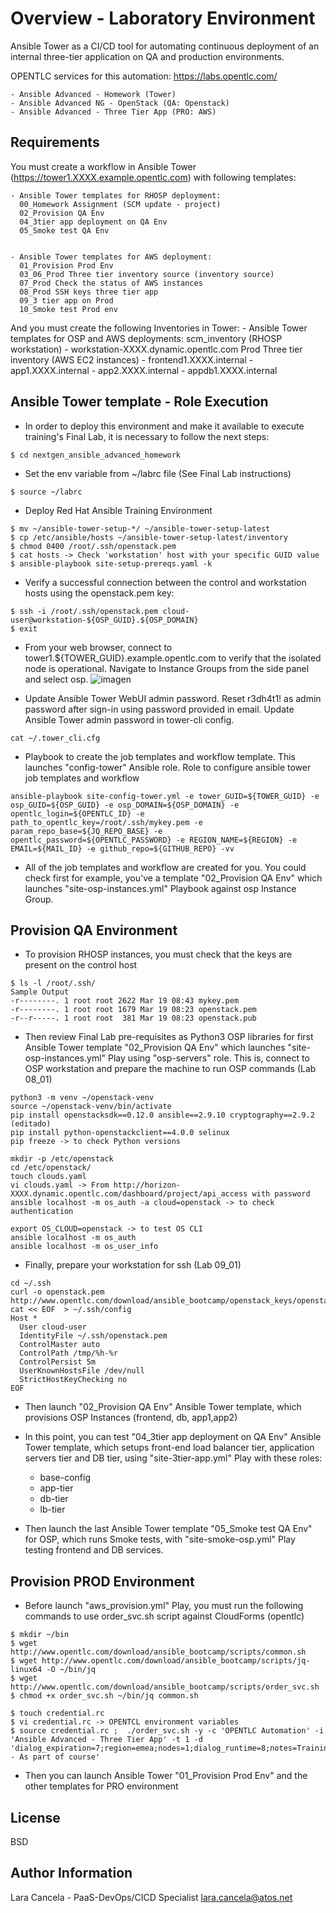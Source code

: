 Overview - Laboratory Environment
==================================

Ansible Tower as a CI/CD tool for automating continuous deployment of an internal three-tier application on QA and production environments.

OPENTLC services for this automation: https://labs.opentlc.com/

	- Ansible Advanced - Homework (Tower)
	- Ansible Advanced NG - OpenStack (QA: Openstack)
	- Ansible Advanced - Three Tier App (PRO: AWS)


Requirements
------------

You must create a workflow in Ansible Tower (https://tower1.XXXX.example.opentlc.com) with following templates:

	- Ansible Tower templates for RHOSP deployment:
      00_Homework Assignment (SCM update - project)
      02_Provision QA Env
      04_3tier app deployment on QA Env
      05_Smoke test QA Env
      

	- Ansible Tower templates for AWS deployment:
      01_Provision Prod Env
      03_06_Prod Three tier inventory source (inventory source)
      07_Prod Check the status of AWS instances 
      08_Prod SSH keys three tier app 
      09_3 tier app on Prod 
      10_Smoke test Prod env

And you must create the following Inventories in Tower:
	- Ansible Tower templates for OSP and AWS deployments:
      scm_inventory (RHOSP workstation)
        - workstation-XXXX.dynamic.opentlc.com
      Prod Three tier inventory (AWS EC2 instances)
        - frontend1.XXXX.internal
        - app1.XXXX.internal
        - app2.XXXX.internal
        - appdb1.XXXX.internal



Ansible Tower template - Role Execution
----------------------------------------

- In order to deploy this environment and make it available to execute training's Final Lab, it is necessary to follow the next steps: 

```
$ cd nextgen_ansible_advanced_homework
```

- Set the env variable from ~/labrc file (See Final Lab instructions)
```
$ source ~/labrc
```

-   Deploy Red Hat Ansible Training Environment
```
$ mv ~/ansible-tower-setup-*/ ~/ansible-tower-setup-latest
$ cp /etc/ansible/hosts ~/ansible-tower-setup-latest/inventory
$ chmod 0400 /root/.ssh/openstack.pem
$ cat hosts -> Check 'workstation' host with your specific GUID value
$ ansible-playbook site-setup-prereqs.yaml -k
```

- Verify a successful connection between the control and workstation hosts using the openstack.pem key:
```
$ ssh -i /root/.ssh/openstack.pem cloud-user@workstation-${OSP_GUID}.${OSP_DOMAIN}
$ exit
```
- From your web browser, connect to tower1.${TOWER_GUID}.example.opentlc.com to verify that the isolated node is operational. Navigate to Instance Groups from the side panel and select osp.
![imagen](https://user-images.githubusercontent.com/74468683/112119327-90d6ad00-8bbd-11eb-9382-db1a59c30877.png)

- Update Ansible Tower WebUI admin password. Reset r3dh4t1! as admin password after sign-in using password provided in email. Update Ansible Tower admin password in tower-cli config.
```
cat ~/.tower_cli.cfg
```
- Playbook to create the job templates and workflow template. This launches "config-tower" Ansible role.
Role to configure ansible tower job templates and workflow
```
ansible-playbook site-config-tower.yml -e tower_GUID=${TOWER_GUID} -e osp_GUID=${OSP_GUID} -e osp_DOMAIN=${OSP_DOMAIN} -e opentlc_login=${OPENTLC_ID} -e path_to_opentlc_key=/root/.ssh/mykey.pem -e param_repo_base=${JQ_REPO_BASE} -e opentlc_password=${OPENTLC_PASSWORD} -e REGION_NAME=${REGION} -e EMAIL=${MAIL_ID} -e github_repo=${GITHUB_REPO} -vv
```

- All of the job templates and workflow are created for you. You could check first for example, you've a template "02_Provision QA Env" which launches "site-osp-instances.yml" Playbook against osp Instance Group.

Provision QA Environment
------------------------

- To provision RHOSP instances, you must check that the keys are present on the control host
```
$ ls -l /root/.ssh/
Sample Output
-r--------. 1 root root 2622 Mar 19 08:43 mykey.pem
-r--------. 1 root root 1679 Mar 19 08:23 openstack.pem
-r--r-----. 1 root root  381 Mar 19 08:23 openstack.pub
```
- Then review Final Lab pre-requisites as Python3 OSP libraries for first Ansible Tower template "02_Provision QA Env" which launches "site-osp-instances.yml" Play using "osp-servers" role. This is, connect to OSP workstation and prepare the machine to run OSP commands (Lab 08_01)
```
python3 -m venv ~/openstack-venv
source ~/openstack-venv/bin/activate
pip install openstacksdk==0.12.0 ansible==2.9.10 cryptography==2.9.2 (editado) 
pip install python-openstackclient==4.0.0 selinux
pip freeze -> to check Python versions

mkdir -p /etc/openstack
cd /etc/openstack/
touch clouds.yaml
vi clouds.yaml -> From http://horizon-XXXX.dynamic.opentlc.com/dashboard/project/api_access with password
ansible localhost -m os_auth -a cloud=openstack -> to check authentication

export OS_CLOUD=openstack -> to test OS CLI
ansible localhost -m os_auth
ansible localhost -m os_user_info
```
- Finally, prepare your workstation for ssh (Lab 09_01)
```
cd ~/.ssh
curl -o openstack.pem http://www.opentlc.com/download/ansible_bootcamp/openstack_keys/openstack.pem
cat << EOF  > ~/.ssh/config
Host *
  User cloud-user
  IdentityFile ~/.ssh/openstack.pem
  ControlMaster auto
  ControlPath /tmp/%h-%r
  ControlPersist 5m
  UserKnownHostsFile /dev/null
  StrictHostKeyChecking no
EOF
```
- Then launch "02_Provision QA Env" Ansible Tower template, which provisions OSP Instances (frontend, db, app1,app2)

- In this point, you can test "04_3tier app deployment on QA Env" Ansible Tower template, which setups front-end load balancer tier, application servers tier and DB tier, using "site-3tier-app.yml" Play with these roles:
    - base-config
    - app-tier
    - db-tier
    - lb-tier

- Then launch the last Ansible Tower template "05_Smoke test QA Env" for OSP, which runs Smoke tests, with "site-smoke-osp.yml" Play testing frontend and DB services.

Provision PROD Environment
----------------

- Before launch "aws_provision.yml" Play, you must run the following commands to use order_svc.sh script
against CloudForms (opentlc)
```
$ mkdir ~/bin
$ wget http://www.opentlc.com/download/ansible_bootcamp/scripts/common.sh
$ wget http://www.opentlc.com/download/ansible_bootcamp/scripts/jq-linux64 -O ~/bin/jq
$ wget http://www.opentlc.com/download/ansible_bootcamp/scripts/order_svc.sh
$ chmod +x order_svc.sh ~/bin/jq common.sh

$ touch credential.rc
$ vi credential.rc -> OPENTCL environment variables
$ source credential.rc ;  ./order_svc.sh -y -c 'OPENTLC Automation' -i 'Ansible Advanced - Three Tier App' -t 1 -d 'dialog_expiration=7;region=emea;nodes=1;dialog_runtime=8;notes=Training - As part of course'
```
- Then you can launch Ansible Tower "01_Provision Prod Env" and the other templates for PRO environment


License
-------

BSD

Author Information
------------------
Lara Cancela - PaaS-DevOps/CICD Specialist
lara.cancela@atos.net

